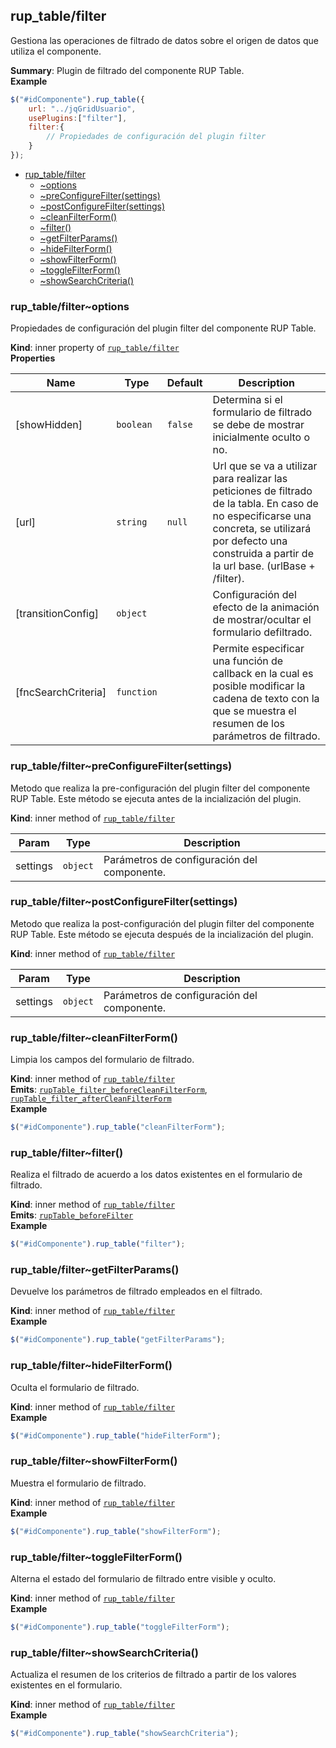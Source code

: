 <a name="module_rup_table/filter"></a>

## rup_table/filter
Gestiona las operaciones de filtrado de datos sobre el origen de datos que utiliza el componente.

**Summary**: Plugin de filtrado del componente RUP Table.  
**Example**  
```js
$("#idComponente").rup_table({	url: "../jqGridUsuario",	usePlugins:["filter"],	filter:{		// Propiedades de configuración del plugin filter	}});
```

* [rup_table/filter](#module_rup_table/filter)
    * [~options](#module_rup_table/filter..options)
    * [~preConfigureFilter(settings)](#module_rup_table/filter..preConfigureFilter)
    * [~postConfigureFilter(settings)](#module_rup_table/filter..postConfigureFilter)
    * [~cleanFilterForm()](#module_rup_table/filter..cleanFilterForm)
    * [~filter()](#module_rup_table/filter..filter)
    * [~getFilterParams()](#module_rup_table/filter..getFilterParams)
    * [~hideFilterForm()](#module_rup_table/filter..hideFilterForm)
    * [~showFilterForm()](#module_rup_table/filter..showFilterForm)
    * [~toggleFilterForm()](#module_rup_table/filter..toggleFilterForm)
    * [~showSearchCriteria()](#module_rup_table/filter..showSearchCriteria)

<a name="module_rup_table/filter..options"></a>

### rup_table/filter~options
Propiedades de configuración del plugin filter del componente RUP Table.

**Kind**: inner property of [<code>rup_table/filter</code>](#module_rup_table/filter)  
**Properties**

| Name | Type | Default | Description |
| --- | --- | --- | --- |
| [showHidden] | <code>boolean</code> | <code>false</code> | Determina si el formulario de filtrado se debe de mostrar inicialmente oculto o no. |
| [url] | <code>string</code> | <code>null</code> | Url que se va a utilizar para realizar las peticiones de filtrado de la tabla. En caso de no especificarse una concreta, se utilizará por defecto una construida a partir de la url base. (urlBase + /filter). |
| [transitionConfig] | <code>object</code> |  | Configuración del efecto de la animación de mostrar/ocultar el formulario defiltrado. |
| [fncSearchCriteria] | <code>function</code> |  | Permite especificar una función de callback en la cual es posible modificar la cadena de texto con la que se muestra el resumen de los parámetros de filtrado. |

<a name="module_rup_table/filter..preConfigureFilter"></a>

### rup_table/filter~preConfigureFilter(settings)
Metodo que realiza la pre-configuración del plugin filter del componente RUP Table.Este método se ejecuta antes de la incialización del plugin.

**Kind**: inner method of [<code>rup_table/filter</code>](#module_rup_table/filter)  

| Param | Type | Description |
| --- | --- | --- |
| settings | <code>object</code> | Parámetros de configuración del componente. |

<a name="module_rup_table/filter..postConfigureFilter"></a>

### rup_table/filter~postConfigureFilter(settings)
Metodo que realiza la post-configuración del plugin filter del componente RUP Table.Este método se ejecuta después de la incialización del plugin.

**Kind**: inner method of [<code>rup_table/filter</code>](#module_rup_table/filter)  

| Param | Type | Description |
| --- | --- | --- |
| settings | <code>object</code> | Parámetros de configuración del componente. |

<a name="module_rup_table/filter..cleanFilterForm"></a>

### rup_table/filter~cleanFilterForm()
Limpia los campos del formulario de filtrado.

**Kind**: inner method of [<code>rup_table/filter</code>](#module_rup_table/filter)  
**Emits**: [<code>rupTable_filter_beforeCleanFilterForm</code>](#module_rup_table+event_rupTable_filter_beforeCleanFilterForm), [<code>rupTable_filter_afterCleanFilterForm</code>](#module_rup_table+event_rupTable_filter_afterCleanFilterForm)  
**Example**  
```js
$("#idComponente").rup_table("cleanFilterForm");
```
<a name="module_rup_table/filter..filter"></a>

### rup_table/filter~filter()
Realiza el filtrado de acuerdo a los datos existentes en el formulario de filtrado.

**Kind**: inner method of [<code>rup_table/filter</code>](#module_rup_table/filter)  
**Emits**: [<code>rupTable_beforeFilter</code>](#module_rup_table+event_rupTable_beforeFilter)  
**Example**  
```js
$("#idComponente").rup_table("filter");
```
<a name="module_rup_table/filter..getFilterParams"></a>

### rup_table/filter~getFilterParams()
Devuelve los parámetros de filtrado empleados en el filtrado.

**Kind**: inner method of [<code>rup_table/filter</code>](#module_rup_table/filter)  
**Example**  
```js
$("#idComponente").rup_table("getFilterParams");
```
<a name="module_rup_table/filter..hideFilterForm"></a>

### rup_table/filter~hideFilterForm()
Oculta el formulario de filtrado.

**Kind**: inner method of [<code>rup_table/filter</code>](#module_rup_table/filter)  
**Example**  
```js
$("#idComponente").rup_table("hideFilterForm");
```
<a name="module_rup_table/filter..showFilterForm"></a>

### rup_table/filter~showFilterForm()
Muestra el formulario de filtrado.

**Kind**: inner method of [<code>rup_table/filter</code>](#module_rup_table/filter)  
**Example**  
```js
$("#idComponente").rup_table("showFilterForm");
```
<a name="module_rup_table/filter..toggleFilterForm"></a>

### rup_table/filter~toggleFilterForm()
Alterna el estado del formulario de filtrado entre visible y oculto.

**Kind**: inner method of [<code>rup_table/filter</code>](#module_rup_table/filter)  
**Example**  
```js
$("#idComponente").rup_table("toggleFilterForm");
```
<a name="module_rup_table/filter..showSearchCriteria"></a>

### rup_table/filter~showSearchCriteria()
Actualiza el resumen de los criterios de filtrado a partir de los valores existentes en el formulario.

**Kind**: inner method of [<code>rup_table/filter</code>](#module_rup_table/filter)  
**Example**  
```js
$("#idComponente").rup_table("showSearchCriteria");
```
